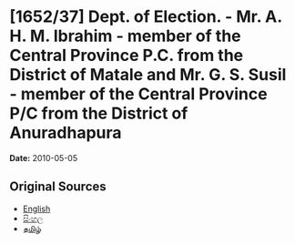 # [1652/37] Dept. of  Election. - Mr. A. H. M. Ibrahim - member of the Central Province P.C. from the District of Matale and Mr. G. S. Susil - member of the Central Province P/C from the District of Anuradhapura

**Date:** 2010-05-05

## Original Sources

- [English](https://documents.gov.lk/view/extra-gazettes/2010/5/1652-37_E.pdf)
- [සිංහල](https://documents.gov.lk/view/extra-gazettes/2010/5/1652-37_S.pdf)
- [தமிழ்](https://documents.gov.lk/view/extra-gazettes/2010/5/1652-37_T.pdf)
